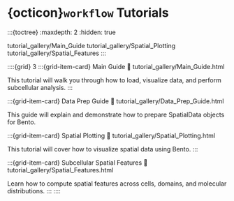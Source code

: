 # {octicon}`workflow` Tutorials

<!-- TODO -->

:::{toctree}
:maxdepth: 2
:hidden: true

tutorial_gallery/Main_Guide
tutorial_gallery/Spatial_Plotting
tutorial_gallery/Spatial_Features
:::

::::{grid} 3
:::{grid-item-card}  Main Guide
:link: tutorial_gallery/Main_Guide.html

This tutorial will walk you through how to load, visualize data, and perform subcellular analysis.
:::

:::{grid-item-card}  Data Prep Guide
:link: tutorial_gallery/Data_Prep_Guide.html

This guide will explain and demonstrate how to prepare SpatialData objects for Bento.

:::{grid-item-card}  Spatial Plotting
:link: tutorial_gallery/Spatial_Plotting.html

This tutorial will cover how to visualize spatial data using Bento.
:::

:::{grid-item-card}  Subcellular Spatial Features
:link: tutorial_gallery/Spatial_Features.html

Learn how to compute spatial features across cells, domains, and molecular distributions.
:::
::::